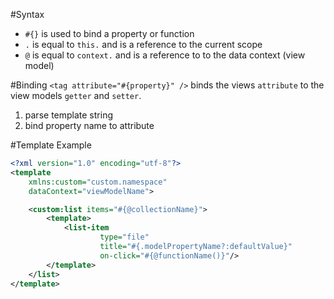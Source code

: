 #Syntax
* `#{}` is used to bind a property or function 
* `.` is equal to `this.` and is a reference to the current scope
* `@` is equal to `context.` and is a reference to to the data context (view model)

#Binding
`<tag attribute="#{property}" />` binds the views `attribute` to the view models `getter` and `setter`.

1. parse template string
2. bind property name to attribute
 
#Template Example
```xml
<?xml version="1.0" encoding="utf-8"?>
<template
    xmlns:custom="custom.namespace"
    dataContext="viewModelName">

    <custom:list items="#{@collectionName}">
        <template>
            <list-item
                    type="file"
                    title="#{.modelPropertyName?:defaultValue}"
                    on-click="#{@functionName()}"/>
        </template>
    </list>
</template>
```
